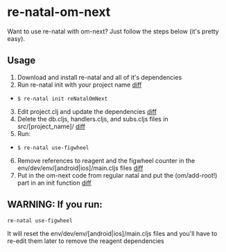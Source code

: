 # re-natal-om-next

Want to use re-natal with om-next?  Just follow the steps below (it's pretty easy).  

## Usage
1. Download and install re-natal and all of it's dependencies
2. Run re-natal init with your project name [diff](https://github.com/seantempesta/re-natal-om-next/commit/c5745272f8b27aa885d0ee430334fdd0c411be85)
  * `$ re-natal init reNatalOmNext` 
3. Edit project.clj and update the dependencies [diff](https://github.com/seantempesta/re-natal-om-next/commit/4f696314e001bb060971ff8ff2bf59bb9c2fb3ca)
4. Delete the db.cljs, handlers.cljs, and subs.cljs files in src/[project_name]/ [diff](https://github.com/seantempesta/re-natal-om-next/commit/04d91e1e78f609db47038c4b6a1f4324b78f9ff3)
5. Run: 
  * `$ re-natal use-figwheel`
6. Remove references to reagent and the figwheel counter in the env/dev/env/[android|ios]/main.cljs files [diff](https://github.com/seantempesta/re-natal-om-next/commit/6b76367356cc831857cb06dc61309ffe84552293)
7. Put in the om-next code from regular natal and put the (om/add-root!) part in an init function [diff](https://github.com/seantempesta/re-natal-om-next/commit/d628c123877cd05716ba0353e658180fa9f511f1)


## WARNING:  If you run:
```
re-natal use-figwheel
```
It will reset the env/dev/env/[android|ios]/main.cljs files and you'll have to re-edit them later to remove the reagent dependencies
